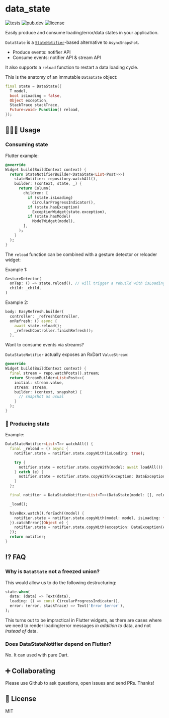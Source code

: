 # data_state

[![tests](https://img.shields.io/github/workflow/status/flutterdata/data_state/test/master?label=tests&labelColor=333940&logo=github)](https://github.com/flutterdata/data_state/actions) [![pub.dev](https://img.shields.io/pub/v/data_state?label=pub.dev&labelColor=333940&logo=dart)](https://pub.dev/packages/data_state) [![license](https://img.shields.io/github/license/flutterdata/data_state?color=%23007A88&labelColor=333940&logo=mit)](https://github.com/flutterdata/data_state/blob/master/LICENSE)

Easily produce and consume loading/error/data states in your application.

`DataState` is a [`StateNotifier`](https://pub.dev/packages/state_notifier)-based alternative to `AsyncSnapshot`.

 - Produce events: notifier API
 - Consume events: notifier API & stream API

It also supports a `reload` function to restart a data loading cycle.

This is the anatomy of an immutable `DataState` object:

```dart
final state = DataState({
  T model,
  bool isLoading = false,
  Object exception,
  StackTrace stackTrace,
  Future<void> Function() reload,
});
```

## 👩🏾‍💻 Usage

### Consuming state

Flutter example:

```dart
@override
Widget build(BuildContext context) {
  return StateNotifierBuilder<DataState<List<Post>>>(
    stateNotifier: repository.watchAll(),
    builder: (context, state, _) {
      return Column(
        children: [
          if (state.isLoading)
            CircularProgressIndicator(),
          if (state.hasException)
            ExceptionWidget(state.exception),
          if (state.hasModel)
            ModelWidget(model),
        ],
      );
    }
  );
}
```

The `reload` function can be combined with a gesture detector or reloader widget:

Example 1:

```dart
GestureDetector(
  onTap: () => state.reload(), // will trigger a rebuild with isLoading = true
  child: _child,
)
```

Example 2:

```dart
body: EasyRefresh.builder(
  controller: _refreshController,
  onRefresh: () async {
    await state.reload();
    _refreshController.finishRefresh();
  },
```

Want to consume events via streams?

`DataStateNotifier` actually exposes an RxDart `ValueStream`:

```dart
@override
Widget build(BuildContext context) {
  final stream = repo.watchPosts().stream;
  return StreamBuilder<List<Post>>(
    initial: stream.value,
    stream: stream,
    builder: (context, snapshot) {
      // snapshot as usual
    }
  );
}
```

### 🎸 Producing state

Example:

```dart
DataStateNotifier<List<T>> watchAll() {
  final _reload = () async {
    notifier.state = notifier.state.copyWith(isLoading: true);

    try {
      notifier.state = notifier.state.copyWith(model: await loadAll());
    } catch (e) {
      notifier.state = notifier.state.copyWith(exception: DataException(e));
    }
  };

  final notifier = DataStateNotifier<List<T>>(DataState(model: [], reload: _reload));

  _load();

  hiveBox.watch().forEach((model) {
    notifier.state = notifier.state.copyWith(model: model, isLoading: false);
  }).catchError((Object e) {
    notifier.state = notifier.state.copyWith(exception: DataException(e));
  });
  return notifier;
}
```

## ⁉ FAQ

### Why is `DataState` not a freezed union?

This would allow us to do the following destructuring:

```dart
state.when(
  data: (data) => Text(data),
  loading: () => const CircularProgressIndicator(),
  error: (error, stackTrace) => Text('Error $error'),
);
```

This turns out to be impractical in Flutter widgets, as there are cases where we need to render loading/error messages _in addition to_ data, and not _instead of_ data.

### Does DataStateNotifier depend on Flutter?

No. It can used with pure Dart.

## ➕ Collaborating

Please use Github to ask questions, open issues and send PRs. Thanks!

## 📝 License

MIT